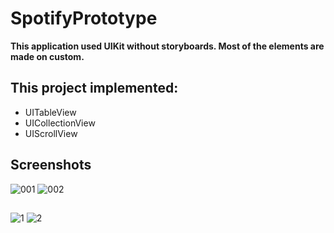# SpotifyPrototype

**This application used UIKit without storyboards. Most of the elements are made on custom.**

## This project implemented:

* UITableView 
* UICollectionView 
* UIScrollView

## Screenshots
![001](https://user-images.githubusercontent.com/116391159/205668439-85dfea92-716f-43f8-901b-39461ff361de.png)
![002](https://user-images.githubusercontent.com/116391159/205668978-f4b75568-fd6d-4b4c-893b-84b61e124f3e.png)

## 
![1](https://user-images.githubusercontent.com/116391159/205674207-5789b074-e19c-4b0c-92ee-a0d2ae1d140c.gif)     ![2](https://user-images.githubusercontent.com/116391159/205674222-5a0d81ea-6fde-4fc9-9cb1-53e7fd60a732.gif)
